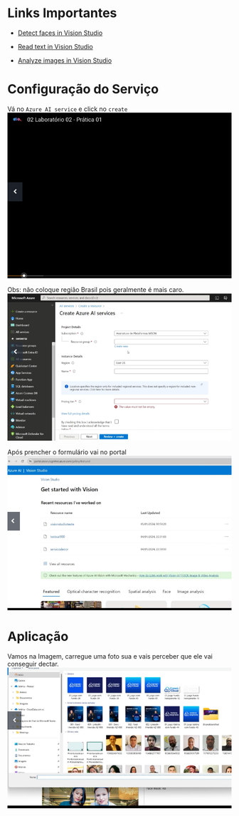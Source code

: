 # Links Importantes

- [Detect faces in Vision Studio](https://microsoftlearning.github.io/mslearn-ai-fundamentals/Instructions/Labs/04-face.html)

- [Read text in Vision Studio](https://microsoftlearning.github.io/mslearn-ai-fundamentals/Instructions/Labs/05-ocr.html)

- [Analyze images in Vision Studio](https://microsoftlearning.github.io/mslearn-ai-fundamentals/Instructions/Labs/03-image-analysis.html)



# Configuração do Serviço

Vá no `Azure AI service` e click no `create`
![alt text](image.png)

Obs:  não coloque região Brasil pois geralmente é mais caro.
![alt text](image-1.png)



Após prencher o formulário vai no portal
![alt text](image-2.png)

# Aplicação

Vamos na Imagem, carregue uma foto sua e vais perceber que ele vai conseguir dectar.
![alt text](image-3.png)



